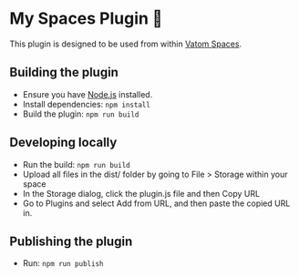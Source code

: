 # My Spaces Plugin 🔌

This plugin is designed to be used from within [Vatom Spaces](https://vatom.com).


## Building the plugin
- Ensure you have [Node.js](https://nodejs.org) installed.
- Install dependencies: `npm install`
- Build the plugin: `npm run build`


## Developing locally
- Run the build: `npm run build`
- Upload all files in the dist/ folder by going to File > Storage within your space
- In the Storage dialog, click the plugin.js file and then Copy URL
- Go to Plugins and select Add from URL, and then paste the copied URL in.


## Publishing the plugin
- Run: `npm run publish`

